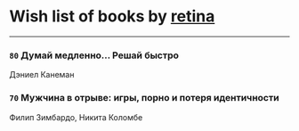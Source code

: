 # Wish list of books by [retina](http://vk.com/id3900602)
---

### `80` Думай медленно... Решай быстро
Дэниел Канеман

### `70` Мужчина в отрыве: игры, порно и потеря идентичности
Филип Зимбардо, Никита Коломбе

